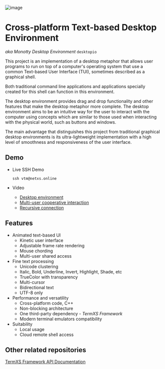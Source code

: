 ![image](https://dice.netxs.online/cloud/vtm/mde_banner.png)

# Cross-platform Text-based Desktop Environment
_aka Monotty Desktop Environment_ `desktopio`

This project is an implementation of a desktop metaphor that allows user programs to run on top of a computer's operating system that use a common Text-based User Interface (TUI), sometimes described as a graphical shell.

Both traditional command line applications and applications specially created for this shell can function in this environment.

The desktop environment provides drag and drop functionality and other features that make the desktop metaphor more complete. The desktop environment aims to be an intuitive way for the user to interact with the computer using concepts which are similar to those used when interacting with the physical world, such as buttons and windows.

The main advantage that distinguishes this project from traditional graphical desktop environments is its ultra-lightweight implementation with a high level of smoothness and responsiveness of the user interface.

## Demo
- Live SSH Demo  
    
    `ssh vtm@netxs.online`   
- Video
  - [Desktop environment](https://youtu.be/fLumnSctakY)
  - [Multi-user cooperative interaction](https://youtu.be/0zU4e5Vam8c)
  - [Recursive connection](https://youtu.be/Fm5X75sO62c)

## Features
- Animated text-based UI
  - Kinetic user interface
  - Adjustable frame rate rendering
  - Mouse chording
  - Multi-user shared access
- Fine text processing
  - Unicode clustering
  - Italic, Bold, Underline, Invert, Highlight, Shade, etc
  - TrueColor with transparency
  - Multi-cursor
  - Bidirectional text
  - UTF-8 only
- Performance and versatility  
  - Cross-platform code, C++
  - Non-blocking architecture
  - One third-party dependency - _TermXS Framework_
  - Modern terminal emulators compatibility
- Suitability
  - Local usage
  - Cloud remote shell access

## Other related repositories
[TermXS Framework API Documentation](https://github.com/netxs-group/TermXS-Docs)
